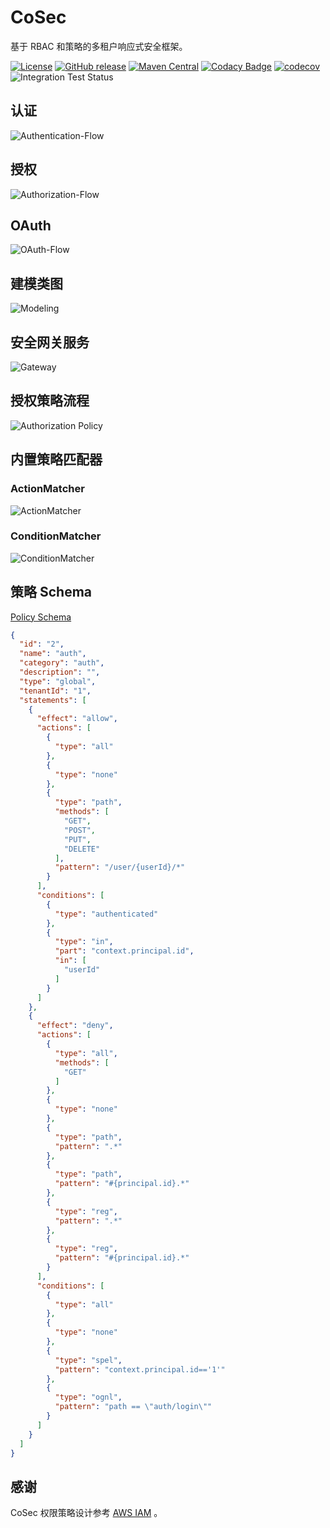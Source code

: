 # CoSec

基于 RBAC 和策略的多租户响应式安全框架。

[![License](https://img.shields.io/badge/license-Apache%202-4EB1BA.svg)](https://www.apache.org/licenses/LICENSE-2.0.html)
[![GitHub release](https://img.shields.io/github/release/Ahoo-Wang/CoSec.svg)](https://github.com/Ahoo-Wang/CoSec/releases)
[![Maven Central](https://maven-badges.herokuapp.com/maven-central/me.ahoo.cosec/cosec-core/badge.svg)](https://maven-badges.herokuapp.com/maven-central/me.ahoo.cosec/cosec-core)
[![Codacy Badge](https://app.codacy.com/project/badge/Grade/b3133cf684a74192a55abbefe2a0759a)](https://www.codacy.com/gh/Ahoo-Wang/CoSec/dashboard?utm_source=github.com&amp;utm_medium=referral&amp;utm_content=Ahoo-Wang/CoSec&amp;utm_campaign=Badge_Grade)
[![codecov](https://codecov.io/gh/Ahoo-Wang/CoSec/branch/main/graph/badge.svg?token=AL0RyJbMZv)](https://codecov.io/gh/Ahoo-Wang/CoSec)
![Integration Test Status](https://github.com/Ahoo-Wang/CoSec/actions/workflows/integration-test.yml/badge.svg)

## 认证

![Authentication-Flow](document/design/assets/Authentication-Flow.svg)

## 授权

![Authorization-Flow](document/design/assets/Authorization-Flow.svg)

## OAuth

![OAuth-Flow](document/design/assets/OAuth-Flow.svg)

## 建模类图

![Modeling](document/design/assets/Modeling.svg)

## 安全网关服务

![Gateway](document/design/assets/Gateway.svg)

## 授权策略流程

![Authorization Policy](document/design/assets/Authorization-Policy.svg)

## 内置策略匹配器

### ActionMatcher

![ActionMatcher](document/design/assets/ActionMatcher.svg)

### ConditionMatcher

![ConditionMatcher](document/design/assets/ConditionMatcher.svg)

## 策略 Schema

[Policy Schema](document/cosec-policy.schema.json)

```json
{
  "id": "2",
  "name": "auth",
  "category": "auth",
  "description": "",
  "type": "global",
  "tenantId": "1",
  "statements": [
    {
      "effect": "allow",
      "actions": [
        {
          "type": "all"
        },
        {
          "type": "none"
        },
        {
          "type": "path",
          "methods": [
            "GET",
            "POST",
            "PUT",
            "DELETE"
          ],
          "pattern": "/user/{userId}/*"
        }
      ],
      "conditions": [
        {
          "type": "authenticated"
        },
        {
          "type": "in",
          "part": "context.principal.id",
          "in": [
            "userId"
          ]
        }
      ]
    },
    {
      "effect": "deny",
      "actions": [
        {
          "type": "all",
          "methods": [
            "GET"
          ]
        },
        {
          "type": "none"
        },
        {
          "type": "path",
          "pattern": ".*"
        },
        {
          "type": "path",
          "pattern": "#{principal.id}.*"
        },
        {
          "type": "reg",
          "pattern": ".*"
        },
        {
          "type": "reg",
          "pattern": "#{principal.id}.*"
        }
      ],
      "conditions": [
        {
          "type": "all"
        },
        {
          "type": "none"
        },
        {
          "type": "spel",
          "pattern": "context.principal.id=='1'"
        },
        {
          "type": "ognl",
          "pattern": "path == \"auth/login\""
        }
      ]
    }
  ]
}

```

## 感谢

CoSec 权限策略设计参考 [AWS IAM](https://docs.aws.amazon.com/IAM/latest/UserGuide/introduction.html) 。
